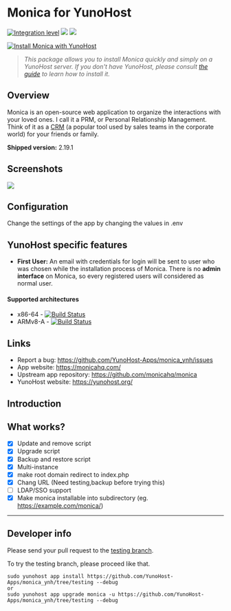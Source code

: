 # Monica for YunoHost

[![Integration level](https://dash.yunohost.org/integration/monica.svg)](https://dash.yunohost.org/appci/app/monica) ![](https://ci-apps.yunohost.org/ci/badges/monica.status.svg) ![](https://ci-apps.yunohost.org/ci/badges/monica.maintain.svg)

[![Install Monica with YunoHost](https://install-app.yunohost.org/install-with-yunohost.png)](https://install-app.yunohost.org/?app=monica)

> *This package allows you to install Monica quickly and simply on a YunoHost server.
If you don't have YunoHost, please consult [the guide](https://yunohost.org/#/install) to learn how to install it.*

## Overview
Monica is an open-source web application to organize the interactions with your loved ones. I call it a PRM, or Personal Relationship Management. Think of it as a [CRM](https://en.wikipedia.org/wiki/Customer_relationship_management) (a popular tool used by sales teams in the corporate world) for your friends or family.

**Shipped version:** 2.19.1

## Screenshots

![](https://www.monicahq.com/img/contacts.png)

## Configuration

Change the settings of the app by changing the values in .env

## YunoHost specific features

- **First User:** An email with credentials for login will be sent to user who was chosen while the installation process of Monica. There is no **admin interface** on Monica, so every registered users will considered as normal user.

#### Supported architectures

* x86-64 - [![Build Status](https://ci-apps.yunohost.org/ci/logs/monica%20%28Apps%29.svg)](https://ci-apps.yunohost.org/ci/apps/monica/)
* ARMv8-A - [![Build Status](https://ci-apps-arm.yunohost.org/ci/logs/monica%20%28Apps%29.svg)](https://ci-apps-arm.yunohost.org/ci/apps/monica/)

## Links

 * Report a bug: https://github.com/YunoHost-Apps/monica_ynh/issues
 * App website: https://monicahq.com/
 * Upstream app repository: https://github.com/monicahq/monica
 * YunoHost website: https://yunohost.org/

## Introduction


## What works?
* [X] Update and remove script
* [X] Upgrade script
* [X] Backup and restore script
* [X] Multi-instance
* [x] make root domain redirect to index.php
* [x] Chang URL (Need testing,backup before trying this)
* [ ] LDAP/SSO support
* [x] Make monica installable into subdirectory (eg. https://example.com/monica/)

---

Developer info
----------------

Please send your pull request to the [testing branch](https://github.com/YunoHost-Apps/monica_ynh/tree/testing).

To try the testing branch, please proceed like that.
```
sudo yunohost app install https://github.com/YunoHost-Apps/monica_ynh/tree/testing --debug
or
sudo yunohost app upgrade monica -u https://github.com/YunoHost-Apps/monica_ynh/tree/testing --debug
```
